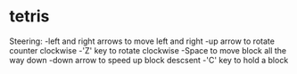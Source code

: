 # tetris
Steering:
-left and right arrows to move left and right
-up arrow to rotate counter clockwise
-'Z' key to rotate clockwise
-Space to move block all the way down
-down arrow to speed up block descsent
-'C' key to hold a block